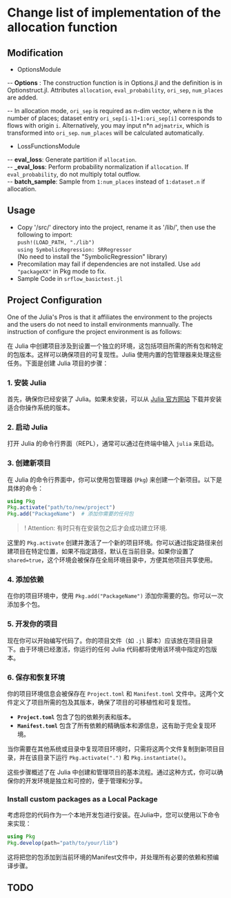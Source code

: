 # Change list of implementation of the allocation function

## Modification

- OptionsModule

--  **Options** : The construction function is in Options.jl and the definition is in Optionstruct.jl. Attributes `allocation`, `eval_probability`, `ori_sep`, `num_places` are added.  

-- In allocation mode, `ori_sep` is required as n-dim vector, where n is the number of places; dataset entry `ori_sep[i-1]+1:ori_sep[i]` corresponds to flows with origin `i`. Alternatively, you may input n*n `adjmatrix`, which is transformed into `ori_sep`. `num_places` will be calculated automatically.  

- LossFunctionsModule

-- **eval_loss**: Generate partition if `allocation`.  
-- **_eval_loss**: Perform probability normalization if `allocation`. If `eval_probability`, do not multiply total outflow.  
-- **batch_sample**: Sample from `1:num_places` instead of `1:dataset.n` if allocation.

## Usage

- Copy '/src/' directory into the project, rename it as '/lib/', then use the following to import:  
`push!(LOAD_PATH, "./lib")`  
`using SymbolicRegression: SRRegressor`  
(No need to install the "SymbolicRegression" library)
- Precomilation may fail if dependencies are not installed. Use `add "packageXX"` in Pkg mode to fix.
- Sample Code in `srflow_basictest.jl`

## Project Configuration 
One of the Julia's Pros is that it affiliates the environment to the projects and the users do not need to install environments mannually. The instruction of configure the project environment is as follows:

在 Julia 中创建项目涉及到设置一个独立的环境，这包括项目所需的所有包和特定的包版本。这样可以确保项目的可复现性。Julia 使用内置的包管理器来处理这些任务。下面是创建 Julia 项目的步骤：

### 1. 安装 Julia
首先，确保你已经安装了 Julia。如果未安装，可以从 [Julia 官方网站](https://julialang.org/downloads/) 下载并安装适合你操作系统的版本。

### 2. 启动 Julia
打开 Julia 的命令行界面（REPL），通常可以通过在终端中输入 `julia` 来启动。

### 3. 创建新项目
在 Julia 的命令行界面中，你可以使用包管理器 (`Pkg`) 来创建一个新项目。以下是具体的命令：

```julia
using Pkg
Pkg.activate("path/to/new/project")
Pkg.add("PackageName")  # 添加你需要的任何包
```
> ! Attention: 有时只有在安装包之后才会成功建立环境.

这里的 `Pkg.activate` 创建并激活了一个新的项目环境。你可以通过指定路径来创建项目在特定位置，如果不指定路径，默认在当前目录。如果你设置了 `shared=true`，这个环境会被保存在全局环境目录中，方便其他项目共享使用。

### 4. 添加依赖
在你的项目环境中，使用 `Pkg.add("PackageName")` 添加你需要的包。你可以一次添加多个包。

### 5. 开发你的项目
现在你可以开始编写代码了。你的项目文件（如 `.jl` 脚本）应该放在项目目录下。由于环境已经激活，你运行的任何 Julia 代码都将使用该环境中指定的包版本。

### 6. 保存和恢复环境
你的项目环境信息会被保存在 `Project.toml` 和 `Manifest.toml` 文件中。这两个文件定义了项目所需的包及其版本，确保了项目的可移植性和可复现性。

- **`Project.toml`** 包含了包的依赖列表和版本。
- **`Manifest.toml`** 包含了所有依赖的精确版本和源信息，这有助于完全复现环境。

当你需要在其他系统或目录中复现项目环境时，只需将这两个文件复制到新项目目录，并在该目录下运行 `Pkg.activate(".")` 和 `Pkg.instantiate()`。

这些步骤概述了在 Julia 中创建和管理项目的基本流程。通过这种方式，你可以确保你的开发环境是独立和可控的，便于管理和分享。

### Install custom packages as a Local Package
考虑将您的代码作为一个本地开发包进行安装。在Julia中，您可以使用以下命令来实现：
```julia
using Pkg
Pkg.develop(path="path/to/your/lib")
```
这将把您的包添加到当前环境的Manifest文件中，并处理所有必要的依赖和预编译步骤。 


## TODO

